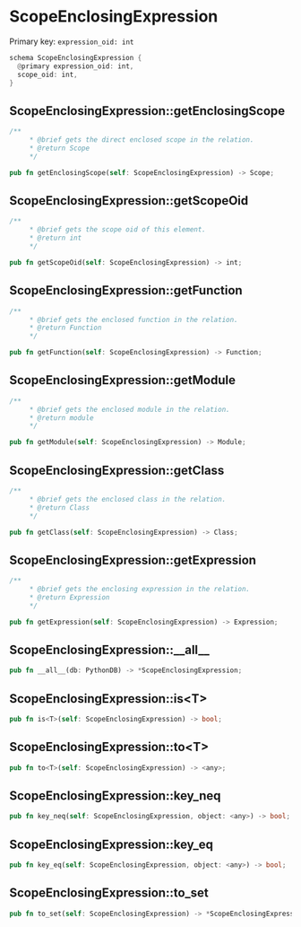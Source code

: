 # ScopeEnclosingExpression

Primary key: `expression_oid: int`

```rust
schema ScopeEnclosingExpression {
  @primary expression_oid: int,
  scope_oid: int,
}
```
## ScopeEnclosingExpression::getEnclosingScope

```rust
/**
     * @brief gets the direct enclosed scope in the relation.
     * @return Scope 
     */
```
```rust
pub fn getEnclosingScope(self: ScopeEnclosingExpression) -> Scope;
```
## ScopeEnclosingExpression::getScopeOid

```rust
/**
     * @brief gets the scope oid of this element.
     * @return int
     */
```
```rust
pub fn getScopeOid(self: ScopeEnclosingExpression) -> int;
```
## ScopeEnclosingExpression::getFunction

```rust
/**
     * @brief gets the enclosed function in the relation.
     * @return Function 
     */
```
```rust
pub fn getFunction(self: ScopeEnclosingExpression) -> Function;
```
## ScopeEnclosingExpression::getModule

```rust
/**
     * @brief gets the enclosed module in the relation.
     * @return module 
     */
```
```rust
pub fn getModule(self: ScopeEnclosingExpression) -> Module;
```
## ScopeEnclosingExpression::getClass

```rust
/**
     * @brief gets the enclosed class in the relation.
     * @return Class 
     */
```
```rust
pub fn getClass(self: ScopeEnclosingExpression) -> Class;
```
## ScopeEnclosingExpression::getExpression

```rust
/**
     * @brief gets the enclosing expression in the relation.
     * @return Expression 
     */
```
```rust
pub fn getExpression(self: ScopeEnclosingExpression) -> Expression;
```
## ScopeEnclosingExpression::\_\_all\_\_

```rust
pub fn __all__(db: PythonDB) -> *ScopeEnclosingExpression;
```
## ScopeEnclosingExpression::is\<T\>

```rust
pub fn is<T>(self: ScopeEnclosingExpression) -> bool;
```
## ScopeEnclosingExpression::to\<T\>

```rust
pub fn to<T>(self: ScopeEnclosingExpression) -> <any>;
```
## ScopeEnclosingExpression::key\_neq

```rust
pub fn key_neq(self: ScopeEnclosingExpression, object: <any>) -> bool;
```
## ScopeEnclosingExpression::key\_eq

```rust
pub fn key_eq(self: ScopeEnclosingExpression, object: <any>) -> bool;
```
## ScopeEnclosingExpression::to\_set

```rust
pub fn to_set(self: ScopeEnclosingExpression) -> *ScopeEnclosingExpression;
```
